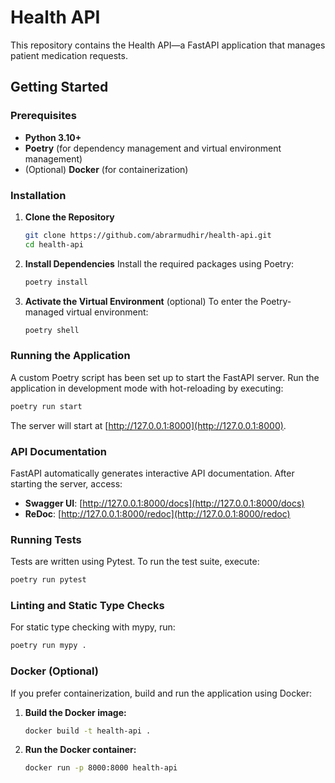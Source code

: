 # Health API

This repository contains the Health API—a FastAPI application that manages patient medication requests.

## Getting Started

### Prerequisites

- **Python 3.10+**  
- **Poetry** (for dependency management and virtual environment management)  
- (Optional) **Docker** (for containerization)

### Installation

1. **Clone the Repository**
   ```bash
   git clone https://github.com/abrarmudhir/health-api.git
   cd health-api
   ```

2. **Install Dependencies**
   Install the required packages using Poetry:
   ```bash
   poetry install
   ```

3. **Activate the Virtual Environment** (optional)
   To enter the Poetry-managed virtual environment:
   ```bash
   poetry shell
   ```

### Running the Application

A custom Poetry script has been set up to start the FastAPI server. Run the application in development mode with hot-reloading by executing:

```bash
poetry run start
```

The server will start at [http://127.0.0.1:8000](http://127.0.0.1:8000).

### API Documentation

FastAPI automatically generates interactive API documentation. After starting the server, access:
- **Swagger UI**: [http://127.0.0.1:8000/docs](http://127.0.0.1:8000/docs)
- **ReDoc**: [http://127.0.0.1:8000/redoc](http://127.0.0.1:8000/redoc)

### Running Tests

Tests are written using Pytest. To run the test suite, execute:

```bash
poetry run pytest
```

### Linting and Static Type Checks

For static type checking with mypy, run:

```bash
poetry run mypy .
```

### Docker (Optional)

If you prefer containerization, build and run the application using Docker:

1. **Build the Docker image:**
   ```bash
   docker build -t health-api .
   ```

2. **Run the Docker container:**
   ```bash
   docker run -p 8000:8000 health-api
   ```